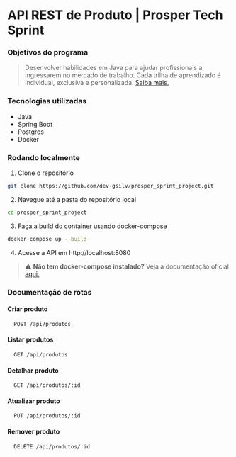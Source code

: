 # API REST de Produto | Prosper Tech Sprint

### Objetivos do programa
> Desenvolver habilidades em Java para
ajudar profissionais a ingressarem no mercado de trabalho. Cada 
trilha de aprendizado é individual, exclusiva e personalizada. [Saiba mais.](https://prospertechtalents.com/prosper-sprints/)

### Tecnologias utilizadas
- Java
- Spring Boot
- Postgres
- Docker

### Rodando localmente
1. Clone o repositório
```bash
git clone https://github.com/dev-gsilv/prosper_sprint_project.git
```
2. Navegue até a pasta do repositório local

```bash
cd prosper_sprint_project
```
3. Faça a build do container usando docker-compose

```bash
docker-compose up --build
```
4. Acesse a API em http://localhost:8080

> ⚠️ **Não tem docker-compose instalado?** Veja a documentação oficial [aqui.](https://docs.docker.com/compose/install/)

### Documentação de rotas

#### Criar produto

```http
  POST /api/produtos
```

#### Listar produtos

```http
  GET /api/produtos
```

#### Detalhar produto

```http
  GET /api/produtos/:id
```

#### Atualizar produto

```http
  PUT /api/produtos/:id
```

#### Remover produto

```http
  DELETE /api/produtos/:id
```

